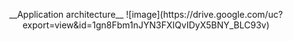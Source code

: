 <p align="center">
__Application architecture__
![image](https://drive.google.com/uc?export=view&id=1gn8Fbm1nJYN3FXIQvIDyX5BNY_BLC93v)
</p>


